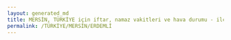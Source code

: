 ```yaml
---
layout: generated_md
title: MERSİN, TÜRKİYE için iftar, namaz vakitleri ve hava durumu - ilçe/eyalet seç
permalink: /TÜRKİYE/MERSİN/ERDEMLİ
---
```


<script type="text/javascript">
  var country = TÜRKİYE;
  var city = MERSİN;
  var state = ERDEMLİ;
  var lat = 72;
  var lon = 21;
</script>
